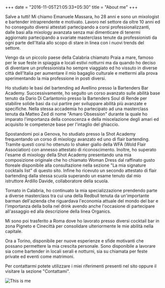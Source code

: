 +++
date = "2016-11-05T21:05:33+05:30"
title = "About me"
+++

Salve a tutti! Mi chiamo Emanuele Massara, ho 28 anni e sono un mixologist e bartender intraprendente e motivato. Lavoro nel settore da oltre 10 anni ed ho conseguito diversi attestati partecipando a corsi professionalizzanti, dalle basi alla mixology avanzata senza mai dimenticare di tenermi aggiornato partecipando a svariate masterclass tenute da professionisti da ogni parte dell'Italia allo scopo di stare in linea con i nuovi trends del settore.

Vengo da un piccolo paese della Calabria chiamato Praia a mare, famoso per le sue feste in spiaggia e locali estivi notturni ma da quando ho deciso di diventare un professionista ho sempre viaggiato ed ho vissuto in diverse città dell'Italia per aumentare il mio bagaglio culturale e mettermi alla prova sperimentando la mia professione in posti diversi.

Ho studiato le basi del bartending ad Avellino presso la Bartenders Bar Academy. Successivamente, ho seguito un corso avanzato sulle abilità base tenuto da Dario Di Carlantonio presso la Bartenders Soul di Rende per stabilire solide basi da cui partire per sviluppare abilità più avanzate e specifiche.
Nella stessa accademia ho partecipato ad una masterclass tenuta da Matteo Zed di nome "Amaro Obsession" durante la quale ho imparato l'importanza della conoscenza e della miscelazione degli amari ed acquisito le competenze base per l'intaglio del ghiaccio.

Spostandomi poi a Genova, ho studiato presso la Shot Academy frequentando un corso di mixology avanzato ed uno di flair bartending. Tramite questi corsi ho ottenuto lo shaker giallo della WFA (Wold Flair Association) con annesso attestato di riconoscimento.
Inoltre, ho superato l'esame di mixology della Shot Academy presentando una mia composizione originale che ho chiamato Woman Dress dal raffinato gusto floreale disponibile alla consultazione nella sezione "La mia signature cocktails list" di questo sito. Infine ho ricevuto un secondo attestato di flair bartending dalla stessa scuola superando un esame tenuto dal mio istruttore Ardillo Davide, collaboratore della scuola.

Tornato in Calabria, ho continuato la mia specializzazione prendendo parte a diverse masterclass tra cui una della Redbull tenuta da un'importante barman dell'azienda che riguardava l'economia attuale del mondo del bar e l'importanza della bolla nel drink avendo anche l'occasione di partecipare all'assaggio ed alla descrizione della linea Organics.

Mi sono poi trasferito a Roma dove ho lavorato presso diversi cocktail bar in zona Pigneto e Cinecittà per consolidare ulteriormente le mie abilità nella capitale.

Ora a Torino, disponibile per nuove esperienze e sfide motivanti che possano permettere la mia crescita personale. Sono disponibile a lavorare sia come bartender in locali serali e notturni, sia su chiamata per feste private ed eventi come matrimoni.

Per contattarmi potete utilizzare i miei riferimenti presenti nel sito oppure il visitare la sezione "Contattami".

![This is me][1]

[1]: /img/about.jpg
